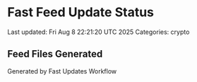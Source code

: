 # Fast Feed Update Status
Last updated: Fri Aug  8 22:21:20 UTC 2025
Categories: crypto

## Feed Files Generated

Generated by Fast Updates Workflow
